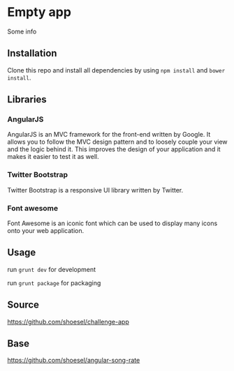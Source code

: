 # Empty app
Some info

## Installation
Clone this repo and install all dependencies by using `npm install` and `bower install`.

## Libraries

### AngularJS
AngularJS is an MVC framework for the front-end written by Google. It allows you to follow the MVC design pattern and to loosely couple your view and the logic behind it.
This improves the design of your application and it makes it easier to test it as well.

### Twitter Bootstrap
Twitter Bootstrap is a responsive UI library written by Twitter.

### Font awesome
Font Awesome is an iconic font which can be used to display many icons onto your web application.

## Usage
run `grunt dev` for development

run `grunt package` for packaging

## Source
https://github.com/shoesel/challenge-app
## Base
https://github.com/shoesel/angular-song-rate
